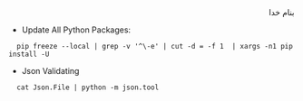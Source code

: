 <div dir=rtl>بنام خدا</div>

- Update All Python Packages:
```vim
  pip freeze --local | grep -v '^\-e' | cut -d = -f 1  | xargs -n1 pip install -U
```
- Json Validating
```vim
  cat Json.File | python -m json.tool
```
